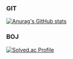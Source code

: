 
<!-- https://velog.io/@k00dj-19/Github-Readme-%EA%BE%B8%EB%AF%B8%EA%B8%B0-%EC%B4%9D%EC%A0%95%EB%A6%AC#%EC%99%84%EC%84%B1 -->

### GIT
[![Anurag's GitHub stats](https://github-readme-stats.vercel.app/api?username=k00dj-19)](https://github.com/k00dj-19/github-readme-stats)

### BOJ
[![Solved.ac Profile](http://mazassumnida.wtf/api/generate_badge?boj=rlaehdwls120)](https://solved.ac/k00dj-19)<br/>

